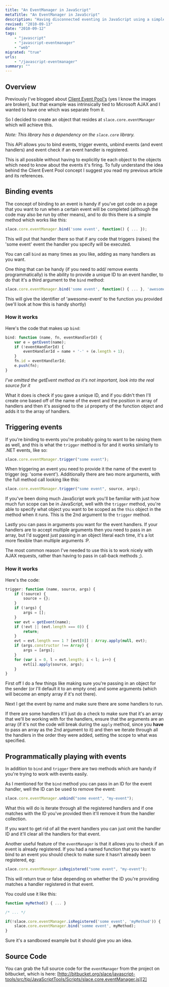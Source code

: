 ```yaml
---
title: "An EventManager in JavaScript"
metaTitle: "An EventManager in JavaScript"
description: "Having disconnected eventing in JavaScript using a simple little framework"
revised: "2010-09-13"
date: "2010-09-12"
tags:
    - "javascript"
    - "javascript-eventmanager"
    - "web"
migrated: "true"
urls:
    - "/javascript-eventmanager"
summary: ""
---
```


## Overview

Previously I've blogged about [Client Event Pool's][1] (yes I know the images are broken), but that example was intrinsically tied to Microsoft AJAX and I wanted to have one which was separate from it.

So I decided to create an object that resides at `slace.core.eventManager` which will achieve this.

_Note: This library has a dependency on the `slace.core` library._

This API allows you to bind events, trigger events, unbind events (and event handlers) and event check if an event handler is registered.

This is all possible without having to explicitly tie each object to the objects which need to know about the events it's firing. To fully understand the idea behind the Client Event Pool concept I suggest you read my previous article and its references.

## Binding events

The concept of binding to an event is handy if you've got code on a page that you want to run when a certain event will be completed (although the code may also be run by other means), and to do this there is a simple method which works like this:

```javascript
slace.core.eventManager.bind('some event', function() { ... });
```

This will put that handler there so that if any code that triggers (raises) the 'some event' event the handler you specify will be executed.

You can call `bind` as many times as you like, adding as many handlers as you want.

One thing that can be handy (if you need to add/ remove events programmatically) is the ability to provide a unique ID to an event handler, to do that it's a third argument to the `bind` method:

```javascript
slace.core.eventManager.bind('some event', function() { ... }, 'awesome-event');
```

This will give the identifier of 'awesome-event' to the function you provided (we'll look at how this is handy shortly)

### How it works

Here's the code that makes up `bind`:

```javascript
bind: function (name, fn, eventHandlerId) {
    var e = getEvent(name);
    if (!eventHandlerId) {
        eventHandlerId = name + '-' + (e.length + 1);
    }
    fn.id = eventHandlerId;
    e.push(fn);
}
```

_I've omitted the getEvent method as it's not important, look into the real source for it_

What it does is check if you gave a unique ID, and if you didn't then I'll create one based off of the name of the event and the position in array of handlers and then it's assigned to the `id` property of the function object and adds it to the array of handlers.

## Triggering events

If you're binding to events you're probably going to want to be raising them as well, and this is what the `trigger` method is for and it works similarly to .NET events, like so:

```javascript
slace.core.eventManager.trigger("some event");
```

When triggering an event you need to provide it the name of the event to trigger (eg: 'some event'). Additionally there are two more arguments, with the full method call looking like this:

```javascript
slace.core.eventManager.trigger("some event", source, args);
```

If you've been doing much JavaScript work you'll be familiar with just how much fun scope can be in JavaScript, well with the `trigger` method, you're able to specify what object you want to be scoped as the `this` object in the method when it runs. This is the 2nd argument to the `trigger` method.

Lastly you can pass in arguments you want for the event handlers. If your handlers are to accept multiple arguments then you need to pass in an array, but I'd suggest just passing in an object literal each time, it's a lot more flexible than multiple arguments :P.

The most common reason I've needed to use this is to work nicely with AJAX requests, rather than having to pass in call-back methods ;).

### How it works

Here's the code:

```javascript
trigger: function (name, source, args) {
    if (!source) {
        source = {};
    }
    if (!args) {
        args = [];
    }
    var evt = getEvent(name);
    if (!evt || (evt.length === 0)) {
        return;
    }
    evt = evt.length === 1 ? [evt[0]] : Array.apply(null, evt);
    if (args.constructor !== Array) {
        args = [args];
    }
    for (var i = 0, l = evt.length; i < l; i++) {
        evt[i].apply(source, args);
    }
}
```

First off I do a few things like making sure you're passing in an object for the sender (or I'll default it to an empty one) and some arguments (which will become an empty array if it's not there).

Next I get the event by name and make sure there are some handlers to run.

If there are some handlers it'll just do a check to make sure that it's an array that we'll be working with for the handlers, ensure that the arguments are an array (if it's not the code will break during the `apply` method, since you **have** to pass an array as the 2nd argument to it) and then we iterate through all the handlers in the order they were added, setting the scope to what was specified.

## Programmatically playing with events

In addition to `bind` and `trigger` there are two methods which are handy if you're trying to work with events easily.

As I mentioned for the `bind` method you can pass in an ID for the event handler, well the ID can be used to remove the event:

```javascript
slace.core.eventManager.unbind("some event", "my-event");
```

What this will do is iterate through all the registered handlers and if one matches with the ID you've provided then it'll remove it from the handler collection.

If you want to get rid of all the event handlers you can just omit the handler ID and it'll clear all the handlers for that event.

Another useful feature of the `eventManager` is that it allows you to check if an event is already registered. If you had a named function that you want to bind to an event you should check to make sure it hasn't already been registered, eg:

```javascript
slace.core.eventManager.isRegistered("some event", "my-event");
```

This will return true or false depending on whether the ID you're providing matches a handler registered in that event.

You could use it like this:

```javascript
function myMethod() { ... }

/* ... */

if(!slace.core.eventManager.isRegistered('some event', 'myMethod')) {
    slace.core.eventManager.bind('somme event', myMethod);
}
```

Sure it's a sandboxed example but it should give you an idea.

## Source Code

You can grab the full source code for the `eventManager` from the project on bitbucket, which is here: [http://bitbucket.org/slace/javascript-tools/src/tip/JavaScriptTools/Scripts/slace.core.eventManager.js][2]

[1]: /client-event-pool
[2]: http://bitbucket.org/slace/javascript-tools/src/tip/JavaScriptTools/Scripts/slace.core.eventManager.js
